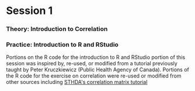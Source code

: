 # Session 1

### Theory: Introduction to Correlation

### Practice: Introduction to R and RStudio

Portions on the R code for the introduction to R and RStudio portion of this
session was inspired by, re-used, or modified from a tutorial previously taught
by Peter Kruczkiewicz (Public Health Agency of Canada). Portions of the R code for the exercise on correlation were re-used or 
modified from other sources including [STHDA's correlation matrix tutorial](http://www.sthda.com/english/wiki/correlation-matrix-a-quick-start-guide-to-analyze-format-and-visualize-a-correlation-matrix-using-r-software)
